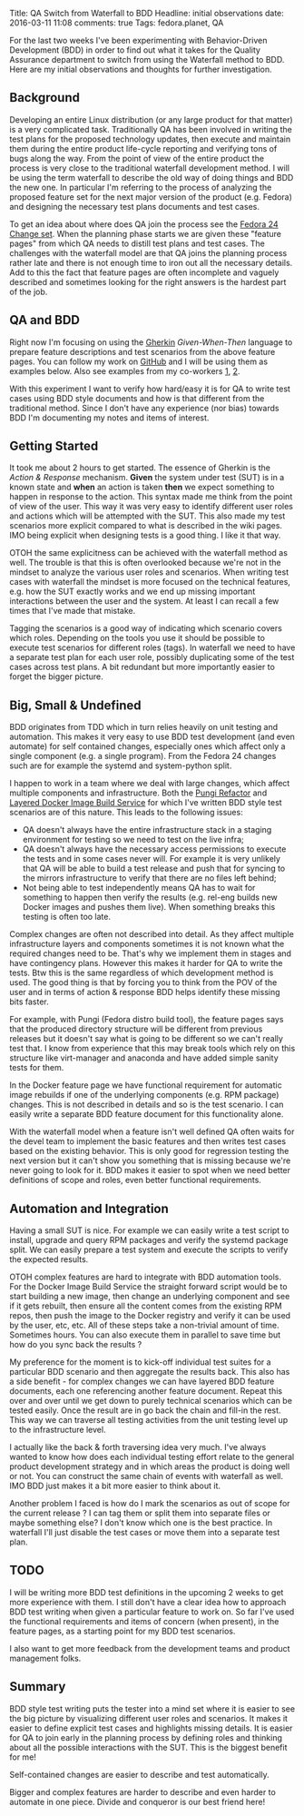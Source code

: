Title: QA Switch from Waterfall to BDD
Headline: initial observations
date: 2016-03-11 11:08
comments: true
Tags: fedora.planet, QA

For the last two weeks I've been experimenting with Behavior-Driven Development
(BDD) in order to find out what it takes for the Quality Assurance department
to switch from using the Waterfall method to BDD. Here are my initial
observations and thoughts for further investigation.

Background
----------

Developing an entire Linux distribution (or any large product for that matter)
is a very complicated task. Traditionally QA has been involved in writing the
test plans for the proposed technology updates, then execute and maintain them
during the entire product life-cycle reporting and verifying tons of bugs
along the way. From the point of view of the entire product the process is
very close to the traditional waterfall development method. I will be using
the term waterfall to describe the old way of doing things and BDD the new one.
In particular I'm referring to the process of analyzing the proposed feature set
for the next major version of the product (e.g. Fedora) and designing the
necessary test plans documents and test cases.

To get an idea about where does QA join the process see the
[Fedora 24 Change set](https://fedoraproject.org/wiki/Releases/24/ChangeSet).
When the planning phase starts we are given these "feature pages" from which
QA needs to distill test plans and test cases. The challenges with the
waterfall model are that QA joins the planning process rather late and there
is not enough time to iron out all the necessary details. Add to this the fact
that feature pages are often incomplete and vaguely described and sometimes
looking for the right answers is the hardest part of the job.

QA and BDD
----------

Right now I'm focusing on using the
[Gherkin](https://github.com/cucumber/cucumber/wiki/Gherkin)
*Given-When-Then* language to
prepare feature descriptions and test scenarios from the above feature pages.
You can follow my work on [GitHub](https://github.com/atodorov/bdd/) and
I will be using them as examples below. Also see examples from my
co-workers [1](https://github.com/tlamer/bdd),
[2](https://github.com/hroncok/BDD).

With this experiment I want to verify how hard/easy it is for QA to write
test cases using BDD style documents and how is that different from the
traditional method. Since I don't have any experience (nor bias) towards BDD
I'm documenting my notes and items of interest.


Getting Started
---------------

It took me about 2 hours to get started. The essence of Gherkin is the
*Action & Response* mechanism. **Given** the system under test (SUT) is in a
known state and **when** an action is taken **then** we expect something
to happen in response to the action. This syntax made me think from the
point of view of the user. This way it was very easy to identify different
user roles and actions which will be attempted with the SUT. This also made
my test scenarios more explicit compared to what is described in the wiki pages.
IMO being explicit when designing tests is a good thing. I like it that way.

OTOH the same explicitness can be achieved with the waterfall method as well.
The trouble is that this is often overlooked because
we're not in the mindset to analyze the various user roles and scenarios.
When writing test cases with waterfall the mindset is more focused on the
technical features, e.g. how the SUT exactly works and we end up missing
important interactions between the user and the system. At least I can recall
a few times that I've made that mistake.

Tagging the scenarios is a good way of indicating
which scenario covers which roles. Depending on the tools you use it should
be possible to execute test scenarios for different roles (tags). In waterfall
we need to have a separate test plan for each user role, possibly duplicating
some of the test cases across test plans. A bit redundant
but more importantly easier to forget the bigger picture.


Big, Small & Undefined
-----------------------

BDD originates from TDD which in turn relies heavily on unit testing and
automation. This makes it very easy to use BDD 
test development (and even automate)
for self contained changes, especially ones which affect
only a single component (e.g. a single program). From the Fedora 24 changes
such are for example the systemd and system-python split.

I happen to work in a team where we deal with large changes, which affect
multiple components and infrastructure. Both the
[Pungi Refactor](https://fedoraproject.org/wiki/Releases/24/ChangeSet#Pungi_Refactor)
and
[Layered Docker Image Build Service](https://fedoraproject.org/wiki/Releases/24/ChangeSet#Layered_Docker_Image_Build_Service)
for which I've written BDD style test scenarios are of this nature. This leads
to the following issues:

* QA doesn't always have the entire infrastructure stack in a
staging environment for testing so we need to test on the live infra;
* QA doesn't always have the necessary access permissions to execute
the tests and in some cases never will. For example it is very unlikely
that QA will be able to build a test release and push that for syncing
to the mirrors infrastructure to verify that there are no files left behind;
* Not being able to test independently means QA has to wait for something to happen
then verify the results (e.g. rel-eng builds new Docker images and pushes
them live). When something breaks this testing is often too late.

Complex changes are often not described into detail. As they affect multiple
infrastructure layers and components sometimes it is not known what the required
changes need to be. That's why we implement them in stages and have contingency
plans. However this makes it harder for QA to write the tests. 
Btw this is the same regardless of which development method is used.
The good thing is that by forcing you to think from the POV of the user and
in terms of action & response BDD helps identify these missing bits faster.

For example, with Pungi (Fedora distro build tool),
the feature pages says that the produced directory
structure will be different from previous releases but it doesn't say what
is going to be different so we can't really test that. I know from
experience that this may break tools which rely on this structure like
virt-manager and anaconda and have added simple sanity tests for them.

In the Docker feature page we have functional requirement for automatic
image rebuilds if one of the underlying components (e.g. RPM package) changes.
This is not described in details and so is the test scenario. I can easily
write a separate BDD feature document for this functionality alone.


With the waterfall model when a feature isn't well defined QA often waits
for the devel team to implement the basic features and then writes test cases
based on the existing behavior. This is only good for regression testing
the next version but it can't show you something that is missing because
we're never going to look for it. BDD makes it easier to spot when we need
better definitions of scope and roles, even better functional requirements.


Automation and Integration
--------------------------

Having a small SUT is nice. For example we can easily write a
test script to install, upgrade and query RPM packages and verify the
systemd package split. We can easily prepare a test system and execute
the scripts to verify the expected results.

OTOH complex features are hard to integrate with BDD automation tools.
For the Docker Image Build Service the straight forward script would
be to start building a new image, then change an underlying component
and see if it gets rebuilt, then ensure all the content comes from
the existing RPM repos, then push the image to the Docker registry
and verify it can be used by the user, etc, etc. 
All of these steps take a non-trivial amount of time. Sometimes hours.
You can also execute them in parallel to save time but how do you sync
back the results ?

My preference for the moment is to kick-off individual
test suites for a particular BDD scenario and then aggregate the results back.
This also has a side benefit - for complex changes we can have layered
BDD feature documents, each one referencing another feature document.
Repeat this over and over until we get down to purely technical scenarios
which can be tested easily. Once the result are in go back the chain
and fill-in the rest. This way we can traverse all testing activities
from the unit testing level up to the infrastructure level.

I actually like the back & forth traversing idea very much. I've always
wanted to know how does each individual testing effort relate to the
general product development strategy and in which areas the product is
doing well or not. You can construct the same chain of events with waterfall
as well. IMO BDD just makes it a bit more easier to think about it.


Another problem I faced is how do I mark the scenarios as out of scope
for the current release ? I can tag them or split them into separate files
or maybe something else? I don't know which one is the best practice. In
waterfall I'll just disable the test cases or move them into a separate
test plan.

TODO
----

I will be writing more BDD test definitions in the upcoming 2 weeks to get
more experience with them. I still don't have a clear idea how to approach
BDD test writing when given a particular feature to work on. So far I've
used the functional requirements and items of concern (when present), in the
feature pages, as a starting point for my BDD test scenarios.

I also want to get more feedback from the development teams and product
management folks.


Summary
---------

BDD style test writing puts the tester into a mind set where it is easier
to see the big picture by visualizing different user roles and scenarios.
It makes it easier to define explicit test cases and highlights missing
details. It is easier for QA to join early in the planning process by
defining roles and thinking about all the possible interactions with the SUT.
This is the biggest benefit for me!

Self-contained changes are easier to describe and test automatically.

Bigger and complex features are harder to describe and even harder to
automate in one piece. Divide and conqueror is our best friend here!

